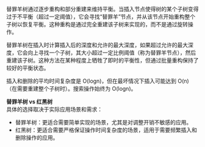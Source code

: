 替罪羊树通过逐步重构和部分重建来维持平衡。当插入节点使得树的某个子树变得过于不平衡（超过一定阈值），它会寻找“替罪羊”节点，并从该节点开始重构整个子树以恢复平衡。这种重构是通过完全重建该子树来实现的，而不是通过旋转操作。  

替罪羊树在插入时计算插入后的深度和允许的最大深度，如果超过允许的最大深度，它会向上寻找一个子树，其大小超过一定比例阈值（称为替罪羊节点），然后重建该子树。这种方法在某种程度上牺牲了即时的平衡性，但通过批量重构保持了较好的平衡状态。  

插入和删除的平均时间复杂度是 O(logn)，但在最坏情况下插入可能达到 O(n)（在需要重建整个子树时）。搜索操作始终为 O(logn)。  

**替罪羊树 vs 红黑树**  
具体的选择取决于实际应用场景和需求：
* 替罪羊树：更适合需要简单实现的场景，尤其是对调整开销不敏感的应用。
* 红黑树：更适合需要严格保证操作时间复杂度的场景，适用于需要频繁插入和删除操作的应用。
